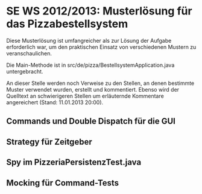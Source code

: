 SE WS 2012/2013: Musterlösung für das Pizzabestellsystem
========================================================

Diese Musterlösung ist umfangreicher als zur Lösung der Aufgabe erforderlich war, um den praktischen Einsatz von verschiedenen Mustern zu veranschaulichen.

Die Main-Methode ist in src/de/pizza/BestellsystemApplication.java untergebracht.

An dieser Stelle werden noch Verweise zu den Stellen, an denen bestimmte Muster verwendet wurden, erstellt und kommentiert. Ebenso wird der Quelltext an schwierigeren Stellen um erläuternde Kommentare angereichert (Stand: 11.01.2013 20:00).

Commands und Double Dispatch für die GUI
----------------------------------------

Strategy für Zeitgeber
----------------------

Spy im PizzeriaPersistenzTest.java
----------------------------------

Mocking für Command-Tests
-------------------------

